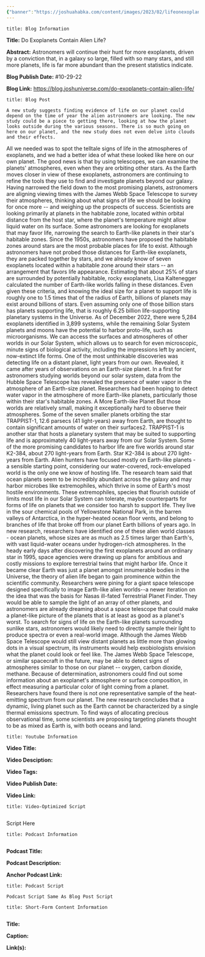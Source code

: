 ```yaml
---
{"banner":"https://joshuahabka.com/content/images/2023/02/lifeonexoplanetsheader--1-.webp","banner_x":0.5,"dg-publish":true,"permalink":"/blog/do-exoplanets-contain-alien-life/","dgPassFrontmatter":true,"noteIcon":"","created":"","updated":""}
---
```


```ad-info
title: Blog Information
```

**Title:** Do Exoplanets Contain Alien Life?

**Abstract:** Astronomers will continue their hunt for more exoplanets, driven by a conviction that, in a galaxy so large, filled with so many stars, and still more planets, life is far more abundant than the present statistics indicate. 

**Blog Publish Date:** #10-29-22 

**Blog Link:** https://blog.joshuniverse.com/do-exoplanets-contain-alien-life/

```ad-abstract
title: Blog Post
```

	A new study suggests finding evidence of life on our planet could depend on the time of year the alien astronomers are looking. The new study could be a piece to getting there, looking at how the planet looks outside during the various seasons. There is so much going on here on our planet, and the new study does not even delve into clouds and their effects.
All we needed was to spot the telltale signs of life in the atmospheres of exoplanets, and we had a better idea of what these looked like here on our own planet. The good news is that by using telescopes, we can examine the planets' atmospheres, even when they are orbiting other stars. As the Earth moves closer in view of these exoplanets, astronomers are continuing to refine the tools they use to find and investigate planets beyond our galaxy.
Having narrowed the field down to the most promising planets, astronomers are aligning viewing times with the James Webb Space Telescope to survey their atmospheres, thinking about what signs of life we should be looking for once more -- and weighing up the prospects of success. Scientists are looking primarily at planets in the habitable zone, located within orbital distance from the host star, where the planet's temperature might allow liquid water on its surface. Some astronomers are looking for exoplanets that may favor life, narrowing the search to Earth-like planets in their star's habitable zones.
Since the 1950s, astronomers have proposed the habitable zones around stars are the most probable places for life to exist. Although astronomers have not probed those distances for Earth-like exoplanets, they are packed together by stars, and we already know of seven exoplanets located within a habitable zone around their stars -- an arrangement that favors life appearance.
Estimating that about 25% of stars are surrounded by potentially habitable, rocky exoplanets, Lisa Kaltenegger calculated the number of Earth-like worlds falling in these distances. Even given these criteria, and knowing the ideal size for a planet to support life is roughly one to 1.5 times that of the radius of Earth, billions of planets may exist around billions of stars. Even assuming only one of those billion stars has planets supporting life, that is roughly 6.25 billion life-supporting planetary systems in the Universe.
As of December 2022, there were 5,284 exoplanets identified in 3,899 systems, while the remaining Solar System planets and moons have the potential to harbor proto-life, such as microorganisms. We can access the surfaces and atmospheres of other worlds in our Solar System, which allows us to search for even microscopic, minute signs of biological activity, including the impressions left by ancient, now-extinct life forms. One of the most unthinkable discoveries was detecting life on a distant planet, light years from our own.
Revealed, it came after years of observations on an Earth-size planet. In a first for astronomers studying worlds beyond our solar system, data from the Hubble Space Telescope has revealed the presence of water vapor in the atmosphere of an Earth-size planet. Researchers had been hoping to detect water vapor in the atmosphere of more Earth-like planets, particularly those within their star's habitable zones. A More Earth-like Planet But those worlds are relatively small, making it exceptionally hard to observe their atmospheres.
Some of the seven smaller planets orbiting the star TRAPPIST-1, 12.6 parsecs (41 light-years) away from Earth, are thought to contain significant amounts of water on their surfaces2. TRAPPIST-1 is another star that hosts a planetary system that may be suited to supporting life and is approximately 40 light-years away from our Solar System. Some of the more promising candidates to harbor life are five worlds around star K2-384, about 270 light-years from Earth. Star K2-384 is about 270 light-years from Earth.
Alien hunters have focused mostly on Earth-like planets - a sensible starting point, considering our water-covered, rock-enveloped world is the only one we know of hosting life. The research team said that ocean planets seem to be incredibly abundant across the galaxy and may harbor microbes like extremophiles, which thrive in some of Earth's most hostile environments. These extremophiles, species that flourish outside of limits most life in our Solar System can tolerate, maybe counterparts for forms of life on planets that we consider too harsh to support life.
They live in the sour chemical pools of Yellowstone National Park, in the barren valleys of Antarctica, in the hyper-heated ocean floor vents, and belong to branches of life that broke off from our planet Earth billions of years ago. In new research, researchers have identified one of these alien world classes - ocean planets, whose sizes are as much as 2.5 times larger than Earth's, with vast liquid-water oceans under hydrogen-rich atmospheres.
In the heady early days after discovering the first exoplanets around an ordinary star in 1995, space agencies were drawing up plans for ambitious and costly missions to explore terrestrial twins that might harbor life. Once it became clear Earth was just a planet amongst innumerable bodies in the Universe, the theory of alien life began to gain prominence within the scientific community. Researchers were pining for a giant space telescope designed specifically to image Earth-like alien worlds--a newer iteration on the idea that was the basis for Nasas ill-fated Terrestrial Planet Finder.
They would be able to sample the light of an array of other planets, and astronomers are already dreaming about a space telescope that could make a planet-like picture of the planets that is at least as good as a planet's worst. To search for signs of life on the Earth-like planets surrounding sunlike stars, astronomers would likely need to directly sample their light to produce spectra or even a real-world image. Although the James Webb Space Telescope would still view distant planets as little more than glowing dots in a visual spectrum, its instruments would help exobiologists envision what the planet could look or feel like.
The James Webb Space Telescope, or similar spacecraft in the future, may be able to detect signs of atmospheres similar to those on our planet -- oxygen, carbon dioxide, methane. Because of determination, astronomers could find out some information about an exoplanet's atmosphere or surface composition, in effect measuring a particular color of light coming from a planet.
Researchers have found there is not one representative sample of the heat-emitting spectrum from our planet. The new research concludes that a dynamic, living planet such as the Earth cannot be characterized by a single thermal emissions spectrum. To find ways of allocating precious observational time, some scientists are proposing targeting planets thought to be as mixed as Earth is, with both oceans and land.

```ad-info
title: Youtube Information
```

**Video Title:**

**Video Desciption:**

**Video Tags:**

**Video Publish Date:**

**Video Link:**

```ad-abstract
title: Video-Optimized Script


```

Script Here

```ad-info
title: Podcast Information


```

**Podcast Title:**

**Podcast Description:**

**Anchor Podcast Link:**

```ad-info
title: Podcast Script

Podcast Script Same As Blog Post Script

```


```ad-info
title: Short-Form Content Information


```

**Title:**

**Caption:**

**Link(s):**

